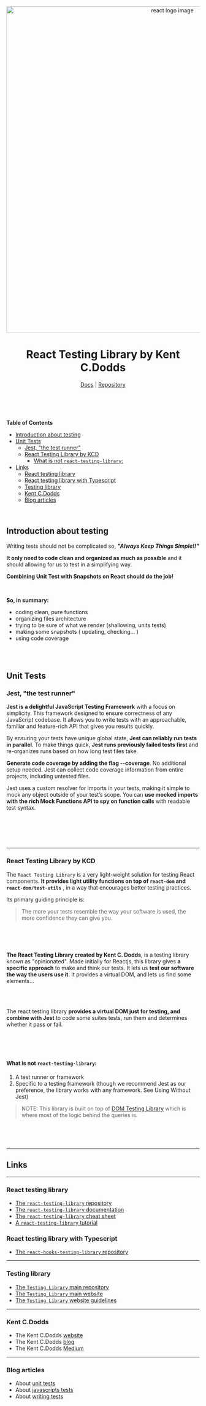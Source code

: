 <div align="center">
  <img 
  src="https://www.ibrahima-ndaw.com/static/4996d6d31bd748e276b9055ebfce4e42/f3583/cover.png"
  alt="react logo image" 
  style="width: 850px; height: auto; margin: 0;"
  >
  <h1>React Testing Library by Kent C.Dodds</h1>
  <a href="https://testing-library.com/docs/react-testing-library/intro/">Docs</a> | 
  <a href="https://github.com/testing-library/react-testing-library">Repository</a>

</div>

<br>
<br>
<br>
<br>

**Table of Contents**

- [Introduction about testing](#introduction-about-testing)
- [Unit Tests](#unit-tests)
  - [Jest, "the test runner"](#jest-the-test-runner)
  - [React Testing Library by KCD](#react-testing-library-by-kcd)
    - [What is not `react-testing-library`:](#what-is-not-react-testing-library)
- [Links](#links)
  - [React testing library](#react-testing-library)
  - [React testing library with Typescript](#react-testing-library-with-typescript)
  - [Testing library](#testing-library)
  - [Kent C.Dodds](#kent-cdodds)
  - [Blog articles](#blog-articles)

<br>

## Introduction about testing

Writing tests should not be complicated so, ***"Always Keep Things Simple!!"***

**It only need to code clean and organized as much as possible** and it should allowing for us to test in a simplifying way.

**Combining Unit Test with Snapshots on React should do the job!**

<br>

**So, in summary:**

- coding clean, pure functions
- organizing files architecture
- trying to be sure of what we render (shallowing, units tests)
- making some snapshots ( updating, checking... )
- using code coverage

<br>
<br>

## Unit Tests


### Jest, "the test runner"

**Jest is a delightful JavaScript Testing Framework** with a focus on simplicity.
This framework designed to ensure correctness of any JavaScript codebase. 
It allows you to write tests with an approachable, familiar and feature-rich API that gives you results quickly.

By ensuring your tests have unique global state, **Jest can reliably run tests in parallel**. 
To make things quick, **Jest runs previously failed tests first** and re-organizes runs based on how long test files take.

**Generate code coverage by adding the flag --coverage**. 
No additional setup needed. Jest can collect code coverage information from entire projects, including untested files.

Jest uses a custom resolver for imports in your tests, making it simple to mock any object outside of your test’s scope. 
You can **use mocked imports with the rich Mock Functions API to spy on function calls** with readable test syntax.

<br>
<br>
<br>
<br>

---

### React Testing Library by KCD

The `React Testing Library` is a very light-weight solution for testing React components. 
**It provides light utility functions on top of `react-dom` and `react-dom/test-utils`** , in a way that encourages better testing practices.

Its primary guiding principle is:

> The more your tests resemble the way your software is used, the more confidence they can give you.

<br>
<br>
<br>

**The React Testing Library created by Kent C. Dodds**, is a testing library known as "opinionated".
Made initially for Reactjs, this library gives **a specific approach** to make and think our tests.
It lets us **test our software the way the users use it**. 
It provides a virtual DOM, and lets us find some elements...

<br>
<br>

The react testing library **provides a virtual DOM just for testing, and combine with Jest** to code some suites tests,
run them and determines whether it pass or fail.

<br>
<br>
<br>


#### What is not `react-testing-library`:

1. A test runner or framework
2. Specific to a testing framework (though we recommend Jest as our preference, the library works with any framework. See Using Without Jest)

> NOTE: This library is built on top of [DOM Testing Library](https://testing-library.com/docs/dom-testing-library/intro/) which is where most of the logic behind the queries is.

<br>
<br>
<br>

---

## Links

---

### React testing library

- [The `react-testing-library` repository](https://github.com/testing-library/react-testing-library)
- [The `react-testing-library` documentation](https://testing-library.com/docs/react-testing-library/intro/)
- [The `react-testing-library` cheat sheet](https://testing-library.com/docs/react-testing-library/cheatsheet)
- [A `react-testing-library` tutorial](https://www.robinwieruch.de/react-testing-library)

### React testing library with Typescript

- [The `react-hooks-testing-library` repository](https://github.com/testing-library/react-hooks-testing-library)

---

### Testing library

- [The `Testing Library` main repository](https://github.com/testing-library)
- [The `Testing Library` main website](https://testing-library.com/)
- [The `Testing Library` website guidelines](https://testing-library.com/docs/guiding-principles/)

---

### Kent C.Dodds

- The Kent C.Dodds [website](https://kentcdodds.com/)
- The Kent C.Dodds [blog](https://kentcdodds.com/)
- The Kent C.Dodds [Medium](https://medium.com/@kentcdodds)

---

### Blog articles

- About [unit tests](https://blog.usejournal.com/lean-testing-or-why-unit-tests-are-worse-than-you-think-b6500139a009)
- About [javascripts tests](https://kentcdodds.com/blog/but-really-what-is-a-javascript-test)
- About [writing tests](https://kentcdodds.com/blog/write-tests)
